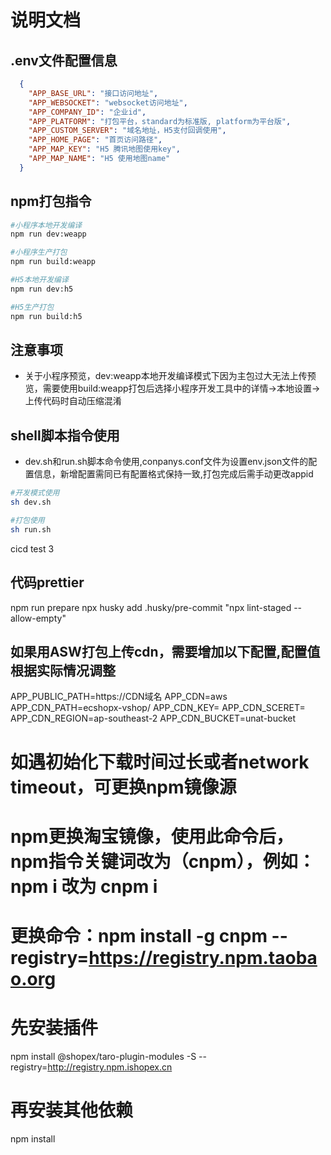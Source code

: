 # 说明文档
## .env文件配置信息
```json
  {
    "APP_BASE_URL": "接口访问地址",
    "APP_WEBSOCKET": "websocket访问地址",
    "APP_COMPANY_ID": "企业id",
    "APP_PLATFORM": "打包平台，standard为标准版, platform为平台版",
    "APP_CUSTOM_SERVER": "域名地址，H5支付回调使用",
    "APP_HOME_PAGE": "首页访问路径",
    "APP_MAP_KEY": "H5 腾讯地图使用key",
    "APP_MAP_NAME": "H5 使用地图name"
  }
```
## npm打包指令
```bash
#小程序本地开发编译
npm run dev:weapp

#小程序生产打包
npm run build:weapp 

#H5本地开发编译
npm run dev:h5

#H5生产打包
npm run build:h5

```

## 注意事项
- 关于小程序预览，dev:weapp本地开发编译模式下因为主包过大无法上传预览，需要使用build:weapp打包后选择小程序开发工具中的详情->本地设置->上传代码时自动压缩混淆

## shell脚本指令使用
- dev.sh和run.sh脚本命令使用,conpanys.conf文件为设置env.json文件的配置信息，新增配置需同已有配置格式保持一致,打包完成后需手动更改appid

```bash
#开发模式使用
sh dev.sh

#打包使用
sh run.sh
```
cicd test 3

## 代码prettier
npm run prepare
npx husky add .husky/pre-commit "npx lint-staged --allow-empty"

## 如果用ASW打包上传cdn，需要增加以下配置,配置值根据实际情况调整
APP_PUBLIC_PATH=https://CDN域名
APP_CDN=aws
APP_CDN_PATH=ecshopx-vshop/
APP_CDN_KEY=
APP_CDN_SCERET=
APP_CDN_REGION=ap-southeast-2
APP_CDN_BUCKET=unat-bucket


# 如遇初始化下载时间过长或者network timeout，可更换npm镜像源
# npm更换淘宝镜像，使用此命令后，npm指令关键词改为（cnpm），例如：npm i 改为 cnpm i
# 更换命令：npm install -g cnpm --registry=https://registry.npm.taobao.org

# 先安装插件
npm install @shopex/taro-plugin-modules -S --registry=http://registry.npm.ishopex.cn

# 再安装其他依赖
npm install
